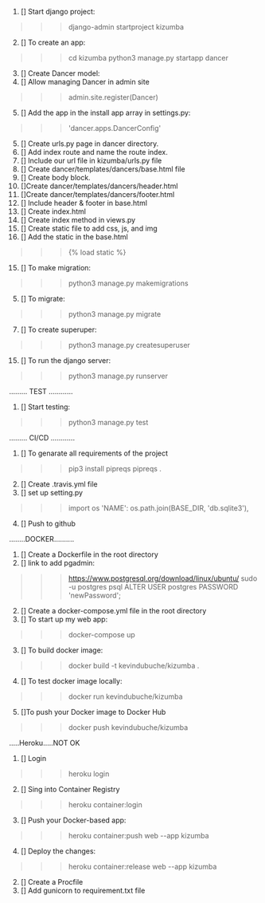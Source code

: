 1.  [] Start django project:
>>>django-admin startproject kizumba 
2.  [] To create an app:
>>>cd kizumba
>>> python3 manage.py startapp dancer
3.  [] Create Dancer model:
4.  [] Allow managing Dancer in admin site
>>> admin.site.register(Dancer)
5.  [] Add the app in the install app array in settings.py:
>>> 'dancer.apps.DancerConfig'
5.  [] Create urls.py page in dancer directory.
6.  [] Add index route and name the route index.
7.  [] Include our url file in kizumba/urls.py file
8.  [] Create dancer/templates/dancers/base.html file
9.  [] Create body block.
10. []Create dancer/templates/dancers/header.html
11. []Create dancer/templates/dancers/footer.html
12. [] Include header & footer in base.html
13. [] Create index.html
14. [] Create index method in views.py
11. [] Create static file to add css, js, and img
11. [] Add the static in the base.html
>>>  {% load static %}
15. [] To make migration:
>>> python3 manage.py makemigrations
5.  [] To migrate:
>>> python3 manage.py migrate
7. [] To create superuper:
>>> python3 manage.py createsuperuser
15. [] To run the django server:
>>>python3 manage.py runserver

......... TEST ............
1.  [] Start testing:
>>> python3 manage.py test


......... CI/CD ............
1.  [] To genarate all requirements of the project
>>>pip3 install pipreqs
>>> pipreqs .
2.  [] Create .travis.yml file
3.  [] set up setting.py
>>> import os
>>>'NAME': os.path.join(BASE_DIR, 'db.sqlite3'),
4.  [] Push to github

........DOCKER..........
1.  [] Create a Dockerfile in the root directory
1.  [] link to add pgadmin:
>>>https://www.postgresql.org/download/linux/ubuntu/
>>>sudo -u postgres psql
>>>ALTER USER postgres PASSWORD 'newPassword';
2.  [] Create a docker-compose.yml file in the root directory
1.  [] To start up my web app:
>>> docker-compose up
3.  [] To build docker image:
>>>docker build -t kevindubuche/kizumba .
4.  [] To test docker image locally:
>>>docker run kevindubuche/kizumba
5.  []To push your Docker image to Docker Hub
>>>docker push kevindubuche/kizumba

.....Heroku.....NOT OK
1.  [] Login
>>> heroku login
2.  [] Sing into Container Registry
>>> heroku container:login
3.  [] Push your Docker-based app:
>>>heroku container:push web --app kizumba
4. [] Deploy the changes:
>>>heroku container:release web --app kizumba

2.  [] Create a Procfile
3.  [] Add gunicorn to requirement.txt file